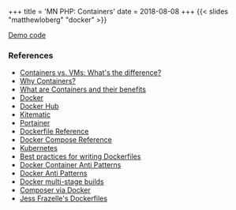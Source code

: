 +++
title = 'MN PHP: Containers'
date = 2018-08-08
+++
{{< slides "matthewloberg" "docker" >}}

[Demo code](https://github.com/mloberg/laravel-docker-compose-example)

### References

* [Containers vs. VMs: What's the difference?](https://blog.netapp.com/blogs/containers-vs-vms/)
* [Why Containers?](https://pantheon.io/platform/why-containers)
* [What are Containers and their benefits](https://cloud.google.com/containers/)
* [Docker](https://www.docker.com/get-started)
* [Docker Hub](https://hub.docker.com/)
* [Kitematic](https://github.com/docker/kitematic)
* [Portainer](https://portainer.io/)
* [Dockerfile Reference](https://docs.docker.com/engine/reference/builder/)
* [Docker Compose Reference](https://docs.docker.com/compose/compose-file/)
* [Kubernetes](https://kubernetes.io/)
* [Best practices for writing Dockerfiles](https://docs.docker.com/develop/develop-images/dockerfile_best-practices/)
* [Docker Container Anti Patterns](http://blog.arungupta.me/docker-container-anti-patterns/)
* [Docker Anti Patterns](https://gist.github.com/Faheetah/a2a401a01d2d56fa7d1a9d7ab0d2831b)
* [Docker multi-stage builds](https://docs.docker.com/develop/develop-images/multistage-build/)
* [Composer via Docker](https://github.com/mloberg/dotfiles/blob/f24f3239af62044ea1ac0d018c822224dddc499b/bash.d/php.bash#L10)
* [Jess Frazelle's Dockerfiles](https://github.com/jessfraz/dockerfiles)
